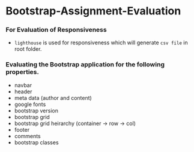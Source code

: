 # Bootstrap-Assignment-Evaluation

### For Evaluation of Responsiveness
- `lighthouse` is used for responsiveness which will generate `csv file` in root folder.

### Evaluating the Bootstrap application for the following properties.
- navbar
- header 
- meta data (author and content) 
- google fonts 
- bootstrap version
- bootstrap grid 
- bootstrap grid heirarchy (container -> row -> col) 
- footer 
- comments 
- bootstrap classes 
